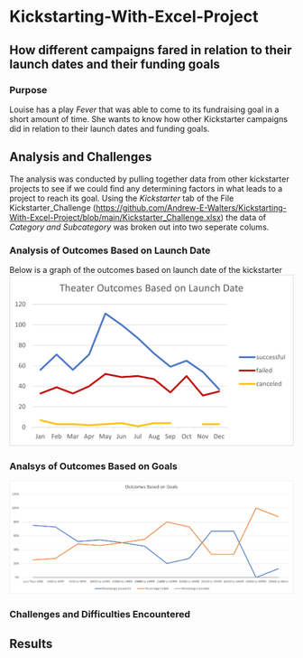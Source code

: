# Kickstarting-With-Excel-Project
## How different campaigns fared in relation to their launch dates and their funding goals
### Purpose
Louise has a play *Fever* that was able to come to its fundraising goal in a short amount of time. She wants to know how other Kickstarter campaigns did in relation to their launch dates and funding goals. 
## Analysis and Challenges
The analysis was conducted by pulling together data from other kickstarter projects to see if we could find any determining factors in what leads to a project to reach its goal. Using the *Kickstarter* tab of the File Kickstarter_Challenge (https://github.com/Andrew-E-Walters/Kickstarting-With-Excel-Project/blob/main/Kickstarter_Challenge.xlsx) the data of *Category and Subcategory* was broken out into two seperate colums. 
### Analysis of Outcomes Based on Launch Date
Below is a graph of the outcomes based on launch date of the kickstarter
![Graph of Outcomes](https://github.com/Andrew-E-Walters/Kickstarting-With-Excel-Project/blob/main/Theater_Outcomes_vs_Launch.png)
### Analsys of Outcomes Based on Goals
![Graph of Outcomes Based on Goals](https://github.com/Andrew-E-Walters/Kickstarting-With-Excel-Project/blob/main/Outcomes_vs_Goals.png)
### Challenges and Difficulties Encountered 
## Results
